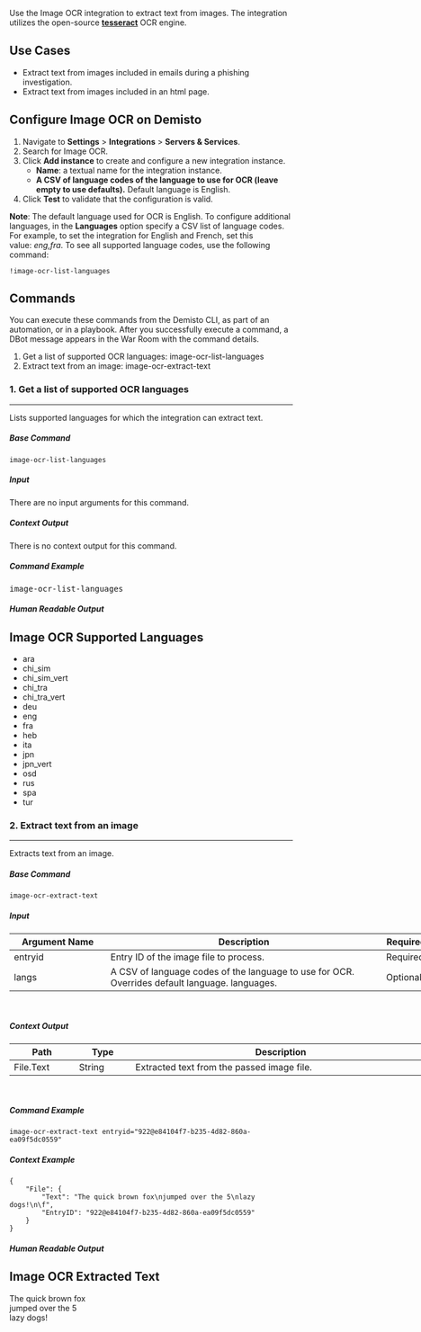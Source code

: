 <div class="cl-preview-section">
<p>Use the Image OCR integration to extract text from images. The integration utilizes the open-source<span> </span><a href="https://github.com/tesseract-ocr/tesseract/"><strong>tesseract</strong></a><span> </span>OCR engine.</p>
</div>
<div class="cl-preview-section">
<h2 id="use-cases">Use Cases</h2>
</div>
<div class="cl-preview-section">
<ul>
<li>Extract text from images included in emails during a phishing investigation.</li>
<li>Extract text from images included in an html page.</li>
</ul>
</div>
<div class="cl-preview-section">
<h2 id="configure-image-ocr-on-demisto">Configure Image OCR on Demisto</h2>
</div>
<div class="cl-preview-section">
<ol>
<li>Navigate to<span> </span><strong>Settings</strong><span> </span>&gt;<span> </span><strong>Integrations</strong><span> </span>&gt;<span> </span><strong>Servers &amp; Services</strong>.</li>
<li>Search for Image OCR.</li>
<li>Click<span> </span><strong>Add instance</strong><span> </span>to create and configure a new integration instance.
<ul>
<li>
<strong>Name</strong>: a textual name for the integration instance.</li>
<li>
<strong>A CSV of language codes of the language to use for OCR (leave empty to use defaults).</strong><span> </span>Default language is English.</li>
</ul>
</li>
<li>Click<span> </span><strong>Test</strong><span> </span>to validate that the configuration is valid.</li>
</ol>
</div>
<div class="cl-preview-section">
<p><strong>Note</strong>: The default language used for OCR is English. To configure additional languages, in the<span> </span><strong>Languages</strong><span> </span>option specify a CSV list of language codes. For example, to set the integration for English and French, set this value:<span> </span><em>eng,fra</em>. To see all supported language codes, use the following command:</p>
</div>
<div class="cl-preview-section">
<pre><code>!image-ocr-list-languages
</code></pre>
</div>
<div class="cl-preview-section">
<h2 id="commands">Commands</h2>
</div>
<div class="cl-preview-section">
<p>You can execute these commands from the Demisto CLI, as part of an automation, or in a playbook. After you successfully execute a command, a DBot message appears in the War Room with the command details.</p>
</div>
<div class="cl-preview-section">
<ol>
<li>Get a list of supported OCR languages: image-ocr-list-languages</li>
<li>Extract text from an image: image-ocr-extract-text</li>
</ol>
</div>
<div class="cl-preview-section">
<h3 id="get-a-list-of-supported-ocr-languages">1. Get a list of supported OCR languages</h3>
</div>
<div class="cl-preview-section"><hr></div>
<div class="cl-preview-section">
<p>Lists supported languages for which the integration can extract text.</p>
</div>
<div class="cl-preview-section">
<h5 id="base-command">Base Command</h5>
</div>
<div class="cl-preview-section">
<p><code>image-ocr-list-languages</code></p>
</div>
<div class="cl-preview-section">
<h5 id="input">Input</h5>
</div>
<div class="cl-preview-section">
<p>There are no input arguments for this command.</p>
</div>
<div class="cl-preview-section">
<h5 id="context-output">Context Output</h5>
</div>
<div class="cl-preview-section">
<p>There is no context output for this command.</p>
</div>
<div class="cl-preview-section">
<h5 id="command-example">Command Example</h5>
</div>
<div class="cl-preview-section">
<pre>image-ocr-list-languages</pre>
</div>
<div class="cl-preview-section">
<h5 id="human-readable-output">Human Readable Output</h5>
</div>
<div class="cl-preview-section">
<h2 id="image-ocr-supported-languages">Image OCR Supported Languages</h2>
</div>
<div class="cl-preview-section">
<ul>
<li>ara</li>
<li>chi_sim</li>
<li>chi_sim_vert</li>
<li>chi_tra</li>
<li>chi_tra_vert</li>
<li>deu</li>
<li>eng</li>
<li>fra</li>
<li>heb</li>
<li>ita</li>
<li>jpn</li>
<li>jpn_vert</li>
<li>osd</li>
<li>rus</li>
<li>spa</li>
<li>tur</li>
</ul>
</div>
<div class="cl-preview-section">
<h3 id="extract-text-from-an-image">2. Extract text from an image</h3>
</div>
<div class="cl-preview-section"><hr></div>
<div class="cl-preview-section">
<p>Extracts text from an image.</p>
</div>
<div class="cl-preview-section">
<h5 id="base-command-1">Base Command</h5>
</div>
<div class="cl-preview-section">
<p><code>image-ocr-extract-text</code></p>
</div>
<div class="cl-preview-section">
<h5 id="input-1">Input</h5>
</div>
<div class="cl-preview-section">
<div class="table-wrapper">
<table style="width: 749px;">
<thead>
<tr>
<th style="width: 162.333px;"><strong>Argument Name</strong></th>
<th style="width: 506.667px;"><strong>Description</strong></th>
<th style="width: 71px;"><strong>Required</strong></th>
</tr>
</thead>
<tbody>
<tr>
<td style="width: 162.333px;">entryid</td>
<td style="width: 506.667px;">Entry ID of the image file to process.</td>
<td style="width: 71px;">Required</td>
</tr>
<tr>
<td style="width: 162.333px;">langs</td>
<td style="width: 506.667px;">A CSV of language codes of the language to use for OCR. Overrides default language. languages.</td>
<td style="width: 71px;">Optional</td>
</tr>
</tbody>
</table>
<p> </p>
</div>
</div>
<div class="cl-preview-section">
<h5 id="context-output-1">Context Output</h5>
</div>
<div class="cl-preview-section">
<div class="table-wrapper">
<table style="width: 749px;">
<thead>
<tr>
<th style="width: 102.667px;"><strong>Path</strong></th>
<th style="width: 87.3333px;"><strong>Type</strong></th>
<th style="width: 550px;"><strong>Description</strong></th>
</tr>
</thead>
<tbody>
<tr>
<td style="width: 102.667px;">File.Text</td>
<td style="width: 87.3333px;">String</td>
<td style="width: 550px;">Extracted text from the passed image file.</td>
</tr>
</tbody>
</table>
<p> </p>
</div>
</div>
<div class="cl-preview-section">
<h5 id="command-example-1">Command Example</h5>
</div>
<div class="cl-preview-section">
<p><code>image-ocr-extract-text entryid="922@e84104f7-b235-4d82-860a-ea09f5dc0559"</code></p>
</div>
<div class="cl-preview-section">
<h5 id="context-example">Context Example</h5>
</div>
<div class="cl-preview-section">
<pre><code>{
    "File": {
        "Text": "The quick brown fox\njumped over the 5\nlazy dogs!\n\f", 
        "EntryID": "922@e84104f7-b235-4d82-860a-ea09f5dc0559"
    }
}
</code></pre>
</div>
<div class="cl-preview-section">
<h5 id="human-readable-output-1">Human Readable Output</h5>
</div>
<div class="cl-preview-section">
<h2 id="image-ocr-extracted-text">Image OCR Extracted Text</h2>
</div>
<div class="cl-preview-section">
<p>The quick brown fox<br> jumped over the 5<br> lazy dogs!</p>
</div>